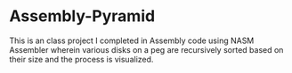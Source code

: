 # Assembly-Pyramid
This is an class project I completed in Assembly code using NASM Assembler wherein various disks on a peg are recursively sorted based on their size and the process is visualized. 
